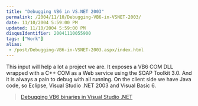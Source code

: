 ```yaml
---
title: "Debugging VB6 in VS.NET 2003"
permalink: /2004/11/10/Debugging-VB6-in-VSNET-2003/
date: 11/10/2004 5:59:00 PM
updated: 11/10/2004 5:59:00 PM
disqusIdentifier: 20041110055900
tags: ["Work"]
alias:
 - /post/Debugging-VB6-in-VSNET-2003.aspx/index.html
---
```

This input will help a lot a project we are. It exposes a VB6 COM DLL wrapped with a C++ COM as a Web service using the SOAP Toolkit 3.0. And it is always a pain to debug with all running. On the client side we have Java code, so Eclipse, Visual Studio .NET 2003 and Visual Basic 6. 


> [Debugging VB6 binaries in Visual Studio .NET](http://weblogs.asp.net/robgruen/archive/2004/11/09/254602.aspx) <span style="FONT-FAMILY: Arial"><span style="FONT-FAMILY: Arial"></span></span>

